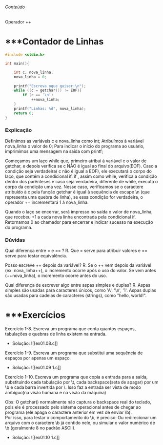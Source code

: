 ###### Conteúdo
Operador ++
# ***Contador de Linhas

```c
#include <stdio.h>

int main(){

    int c, nova_linha; 
    nova_linha = 0;
  
    printf("Escreva oque quiser:\n");
    while ((c = getchar()) != EOF){
        if (c == '\n')
            ++nova_linha;
    }
    printf("Linhas: %d", nova_linha);
    return 0;
}
```

### Explicação

Definimos as variáveis c e nova_linha como int;
Atribuímos à variável nova_linha o valor de 0;
Para indicar o início do programa ao usuário, imprimimos uma mensagem na saída com printf;

Começamos um laço while que, primeiro atribui à variável c o valor de getchar, e depois verifica se c NÃO é igual ao final do arquivo(EOF). Caso a condição seja verdadeira( c não é igual a EOF), ele executará o corpo do laço, que contém a condicional if. 
if , assim como while, verifica a condição dentro dos parênteses e caso seja verdadeira, diferente de while, executa o corpo da condição uma vez. Nesse caso, verificamos se o caractere atribuído à c pela função getchar é igual à sequência de escape \n (que representa uma quebra de linha), se essa condição for verdadeira, o operador ++ incrementará 1 à nova_linha.

Quando o laço se encerrar, será impresso no saída o valor de nova_linha, que recebeu +1 a cada nova linha encontrada pela condicional if.
Retornamos 0 ao chamador para encerrar e indicar sucesso na execução do programa.

### Dúvidas

Qual diferença entre = e == ?
R. Que = serve para atribuir valores e == serve para testar equivalência.

Posso escreve ++ depois da variável?
R. Se o ++ vem depois da variável (ex: nova_linha++), o incremento ocorre após o uso do valor. Se vem antes (++nova_linha), o incremento ocorre antes do uso.

Qual diferença de escrever algo entre aspas simples e duplas?
R. Aspas simples são usadas para caracteres únicos, como 'A', '\n', '1'. Aspas duplas são usadas para cadeias de caracteres (strings), como "hello, world!".
# ***Exercícios

Exercício 1-8. Escreva um programa que conta quantos espaços, tabulações e quebras de linha existem na entrada.

- Solução:
![[ex01.08.c]]

Exercício 1-9. Escreva um programa que substitui uma sequência de espaços por apenas um espaço.

- Solução:
![[ex01.09 1.c]]

Exercício 1-10. Escreva um programa que copia a entrada para a saída, substituindo cada tabulação por \t, cada backspace(seta de apagar) por um \b e cada barra invertida por \\. Isso faz a entrada ser vista de modo ambíguo(na visão humana e na visão da máquina)

Obs: O getchar() normalmente não captura o backspace real do teclado, pois ele é processado pelo sistema operacional antes de chegar ao programa (ele apaga o caractere anterior em vez de enviar \b).  
Por isso, para testar o comportamento do \b, é preciso:
Ou redirecionar um arquivo com o caractere \b já contido nele, ou simular o valor numérico de \b (geralmente 8 no padrão ASCII).

- Solução: ![[ex01.10 1.c]]